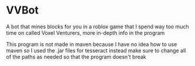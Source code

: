 # VVBot
A bot that mines blocks for you in a roblox game that I spend way too much time on called Voxel Venturers, more in-depth info in the program

This program is not made in maven because I have no idea how to use maven so I used the .jar files for tesseract instead
make sure to change all of the paths as needed so that the program doesn't break
